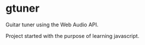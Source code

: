 gtuner
========

Guitar tuner using the Web Audio API.

Project started with the purpose of learning javascript.
